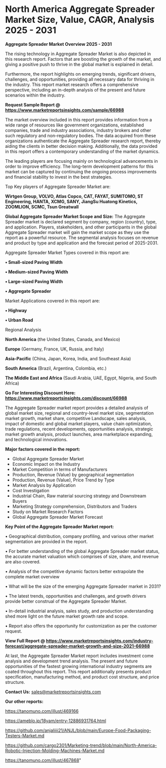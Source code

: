 # North America Aggregate Spreader Market Size, Value, CAGR, Analysis 2025 - 2031

<Strong> Aggregate Spreader Market Overview 2025 - 2031</strong>

The rising technology in Aggregate Spreader Market is also depicted in this research report. Factors that are boosting the growth of the market, and giving a positive push to thrive in the global market is explained in detail.

Furthermore, the report highlights on emerging trends, significant drivers, challenges, and opportunities, providing all necessary data for thriving in the industry. This report market research offers a comprehensive perspective, including an in-depth analysis of the present and future scenarios within the industry.

<strong>Request Sample Report @ <a href=https://www.marketreportsinsights.com/sample/66988>https://www.marketreportsinsights.com/sample/66988</a></strong>

The market overview included in this report provides information from a wide range of resources like government organizations, established companies, trade and industry associations, industry brokers and other such regulatory and non-regulatory bodies. The data acquired from these organizations authenticate the Aggregate Spreader research report, thereby aiding the clients in better decision making. Additionally, the data provided in this report offers a contemporary understanding of the market dynamics.

The leading players are focusing mainly on technological advancements in order to improve efficiency. The long-term development patterns for this market can be captured by continuing the ongoing process improvements and financial stability to invest in the best strategies.

Top Key players of Aggregate Spreader Market are:

<strong>Wirtgen Group, VOLVO, Atlas Copco, CAT, FAYAT, SUMITOMO, ST Engineering, HANTA, XCMG, SANY, JiangSu Huatong Kinetics, ZOOMLION, SCMC, Tsun Greatwall</strong>

<strong><b>Global Aggregate Spreader Market Scope and Size:</b></strong>
The Aggregate Spreader market is declared segment by company, region (country), type, and application. Players, stakeholders, and other participants in the global Aggregate Spreader market will gain the market scope as they use the report as a powerful resource. The segmental analysis focuses on revenue and product by type and application and the forecast period of 2025-2031.

Aggregate Spreader Market Types covered in this report are:

<strong>• Small-sized Paving Width

• Medium-sized Paving Width

• Large-sized Paving Width

• Aggregate Spreader</strong>

Market Applications covered in this report are:

<strong>• Highway

• Urban Road</strong> 

Regional Analysis

<strong>North America</strong> (the United States, Canada, and Mexico)

<strong>Europe</strong> (Germany, France, UK, Russia, and Italy)

<strong>Asia-Pacific</strong> (China, Japan, Korea, India, and Southeast Asia)

<strong>South America</strong> (Brazil, Argentina, Colombia, etc.)

<strong>The Middle East and Africa</strong> (Saudi Arabia, UAE, Egypt, Nigeria, and South Africa)

<strong>Go For Interesting Discount Here: <a href=https://www.marketreportsinsights.com/discount/66988>https://www.marketreportsinsights.com/discount/66988</a></strong>

The Aggregate Spreader market report provides a detailed analysis of global market size, regional and country-level market size, segmentation market growth, market share, competitive Landscape, sales analysis, impact of domestic and global market players, value chain optimization, trade regulations, recent developments, opportunities analysis, strategic market growth analysis, product launches, area marketplace expanding, and technological innovations.

<strong><b>Major factors covered in the report:</b></strong>
<ul>
  <li>Global Aggregate Spreader Market </li>
  <li>Economic Impact on the Industry</li>
  <li>Market Competition in terms of Manufacturers</li>
  <li>Production, Revenue (Value) by geographical segmentation</li>
  <li>Production, Revenue (Value), Price Trend by Type</li>
  <li>Market Analysis by Application</li>
  <li>Cost Investigation</li>
  <li>Industrial Chain, Raw material sourcing strategy and Downstream Buyers</li>
  <li>Marketing Strategy comprehension, Distributors and Traders</li>
  <li>Study on Market Research Factors</li>
  <li>Global Aggregate Spreader Market Forecast</li>
</ul>

<strong><b>Key Point of the Aggregate Spreader Market report:</b></strong>

• Geographical distribution, company profiling, and various other market segmentation are provided in the report.

• For better understanding of the global Aggregate Spreader market status, the accurate market valuation which comprises of size, share, and revenue are also covered.

• Analysis of the competitive dynamic factors better extrapolate the complete market overview

• What will be the size of the emerging Aggregate Spreader market in 2031?

• The latest trends, opportunities and challenges, and growth drivers provide better construal of the Aggregate Spreader Market.

• In-detail industrial analysis, sales study, and production understanding shed more light on the future market growth rate and scope.

• Report also offers the opportunity for customization as per the customer request.

<strong><b>View Full Report @ <a href=https://www.marketreportsinsights.com/industry-forecast/aggregate-spreader-market-growth-and-size-2021-66988>https://www.marketreportsinsights.com/industry-forecast/aggregate-spreader-market-growth-and-size-2021-66988</a></b></strong>


At last, the Aggregate Spreader Market report includes investment come analysis and development trend analysis. The present and future opportunities of the fastest growing international industry segments are coated throughout this report. This report additionally presents product specification, manufacturing method, and product cost structure, and price structure.

<strong>Contact Us:</strong>
sales@marketreportsinsights.com

<strong>Our other reports:</strong>

<a href=https://tanomuno.com/illust/469166>https://tanomuno.com/illust/469166</a>

<a href=https://ameblo.jp/18yam/entry-12886931764.html>https://ameblo.jp/18yam/entry-12886931764.html</a>

<a href=https://github.com/anjaliiii21/ANJL/blob/main/Europe-Food-Packaging-Testers-Market.md>https://github.com/anjaliiii21/ANJL/blob/main/Europe-Food-Packaging-Testers-Market.md</a>

<a href=https://github.com/cargo2301/Marketing-trend/blob/main/North-America-Robotic-Injection-Molding-Machines-Market.md>https://github.com/cargo2301/Marketing-trend/blob/main/North-America-Robotic-Injection-Molding-Machines-Market.md</a>

<a href=https://tanomuno.com/illust/467868>https://tanomuno.com/illust/467868</a>"
